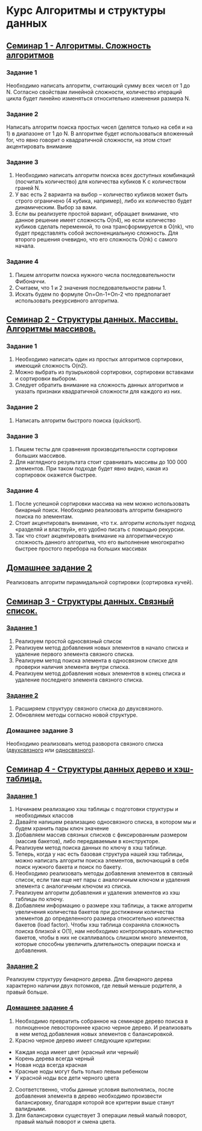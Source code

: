 # Курс Алгоритмы и структуры данных

## [Семинар 1 - Алгоритмы. Сложность алгоритмов](seminar_1/Seminar.java)
### Задание 1
Необходимо написать алгоритм, считающий сумму всех чисел от 1 до N. Согласно свойствам линейной сложности, количество итераций цикла будет линейно изменяться относительно изменения размера N.
### Задание 2
Написать алгоритм поиска простых чисел (делятся только на себя и на 1) в диапазоне от 1 до N. В алгоритме будет использоваться вложенный for, что явно говорит о квадратичной сложности, на этом стоит акцентировать внимание
### Задание 3
1. Необходимо написать алгоритм поиска всех доступных комбинаций (посчитать количество) для количества кубиков K с количеством граней N.
2. У вас есть 2 варианта на выбор – количество кубиков может быть строго ограничено (4 кубика, например), либо их количество будет динамическим. Выбор за вами. 
3. Если вы реализуете простой вариант, обращает внимание, что данное решение имеет сложность O(n4), но если количество кубиков сделать переменной, то она трансформируется в O(nk), что будет представлять собой экспоненциальную сложность. Для второго решения очевидно, что его сложность O(nk) с самого начала.
### Задание 4
1. Пишем алгоритм поиска нужного числа последовательности Фибоначчи.
2. Считаем, что 1 и 2 значения последовательности равны 1. 
3. Искать будем по формуле On=On-1+On-2 что предполагает использовать рекурсивного алгоритма.

## [Семинар 2 - Структуры данных. Массивы. Алгоритмы массивов.](seminar_2/Seminar2.java)
### Задание 1
1. Необходимо написать один из простых алгоритмов сортировки, имеющий сложность O(n2).
2. Можно выбрать из пузырьковой сортировки, сортировки вставками и сортировки выбором. 
3. Следует обратить внимание на сложность данных алгоритмов и указать признаки квадратичной сложности для каждого из них.
### Задание 2
1. Написать алгоритм быстрого поиска (quicksort).
### Задание 3
1. Пишем тесты для сравнения производительности сортировки больших массивов. 
2. Для наглядного результата стоит сравнивать массивы до 100 000 элементов. При таком подходе будет явно видно, какая из сортировок окажется быстрее.
### Задание 4
1. После успешной сортировки массива на нем можно использовать бинарный поиск. Необходимо реализовать алгоритм бинарного поиска по элементам. 
2. Стоит акцентировать внимание, что т.к. алгоритм использует подход «разделяй и властвуй», его удобно писать с помощью рекурсии.
3. Так что стоит акцентировать внимание на алгоритмическую сложность данного алгоритма, что его выполнение многократно быстрее простого перебора на больших массивах

## [Домашнее задание 2](seminar_2/HW_2.java)
Реализовать алгоритм пирамидальной сортировки (сортировка кучей).

## [Семинар 3 - Структуры данных. Связный список.](seminar_3)
### [Задание 1](seminar_3/ListUno.java)
1. Реализуем простой односвязный список
2. Реализуем метод добавления новых элементов в начало списка и удаление первого элемента связного списка.
3. Реализуем метод поиска элемента в односвязном списке для проверки наличия элемента внутри списка.
4. Реализуем метод добавления новых элементов в конец списка и удаление последнего элемента связного списка.
### [Задание 2](seminar_3/ListDuo.java)
1. Расширяем структуру связного списка до двухсвязного.
2. Обновляем методы согласно новой структуре.
### Домашнее задание 3
Необходимо реализовать метод разворота связного списка ([двухсвязного](seminar_3/ListDuo.java) или [односвязного](seminar_3/ListUno.java)).

## [Семинар 4 - Структуры данных дерево и хэш-таблица.](seminar_4)
### [Задание 1](seminar_4/HashTable.java)
1. Начинаем реализацию хэш таблицы с подготовки структуры и необходимых классов
2. Давайте напишем реализацию односвязного списка, в котором мы и будем хранить пары ключ значение
3. Добавляем массив связных списков с фиксированным размером (массив бакетов), либо передаваемым в конструкторе.
4. Реализуем метод поиска данных по ключу в хэш таблице.
5. Теперь, когда у нас есть базовая структура нашей хэш таблицы, можно написать алгоритм поиска элементов, включающий в себя поиск нужного бакета и поиск по бакету.
6. Необходимо реализовать методы добавления элементов в связный список, если там еще нет пары с аналогичным ключом и удаления элемента с аналогичным ключом из списка.
7. Реализуем алгоритм добавления и удаления элементов из хэш таблицы по ключу.
8. Добавляем информацию о размере хэш таблицы, а также алгоритм увеличения количества бакетов при достижении количества элементов до определенного размера относительно количества бакетов (load factor). Чтобы хэш таблица сохраняла сложность поиска близкой к O(1), нам необходимо контролировать количество бакетов, чтобы в них не
скапливалось слишком много элементов, которые способны увеличить длительность операции поиска и добавления.
### [Задание 2](seminar_4/BinaryTree.java)
Реализуем структуру бинарного дерева. Для бинарного дерева характерно наличии двух потомков, где левый меньше родителя, а правый больше.

### [Домашнее задание 4](seminar_4/RedBlackBinaryTree.java)
1. Необходимо превратить собранное на семинаре дерево поиска в полноценное левостороннее красно черное дерево. И реализовать в нем метод добавления новых элементов с балансировкой.
2. Красно черное дерево имеет следующие критерии:
* Каждая нода имеет цвет (красный или черный)
* Корень дерева всегда черный
* Новая нода всегда красная
* Красные ноды могут быть только левым ребенком
* У красной ноды все дети черного цвета
2. Соответственно, чтобы данные условия выполнялись, после добавления элемента в дерево необходимо произвести балансировку, благодаря которой все критерии выше станут валидными.
3. Для балансировки существует 3 операции левый малый поворот, правый малый поворот и смена цвета.
